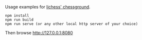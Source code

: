 Usage examples for [lichess' chessground](https://github.com/ornicar/chessground).

```
npm install
npm run build
npm run serve (or any other local http server of your choice)
```

Then browse http://127.0.0.1:8080
